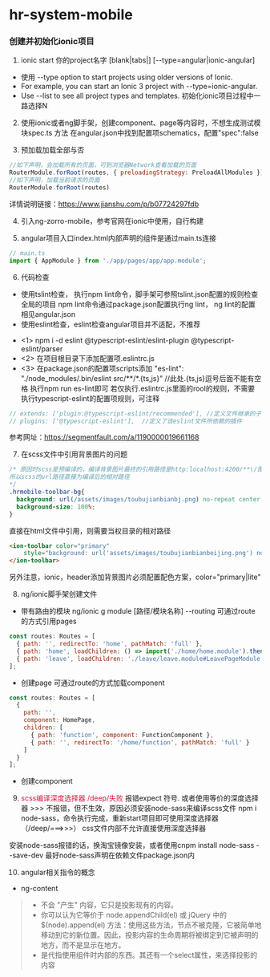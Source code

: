 # hr-system-mobile

### 创建并初始化ionic项目
1. ionic start 你的project名字 [blank|tabs|] [--type=angular|ionic-angular]
+ 使用 --type option to start projects using older versions of Ionic. 
+ For example, you can start an Ionic 3 project with --type=ionic-angular. 
+ Use --list to see all project types and templates.
初始化ionic项目过程中一路选择N

2. 使用ionic或者ng脚手架，创建component、page等内容时，不想生成测试模块spec.ts
方法 在angular.json中找到配置项schematics，配置"spec":false

3. 预加载加载全部与否
```javascript
//如下声明，会加载所有的页面，可到浏览器Network查看加载的页面
RouterModule.forRoot(routes, { preloadingStrategy: PreloadAllModules })
//如下声明，加载当前请求的页面
RouterModule.forRoot(routes)
```
详情说明链接：https://www.jianshu.com/p/b07724297fdb

4. 引入ng-zorro-mobile，参考官网在ionic中使用，自行构建

5. angular项目入口index.html内部声明的组件<app-root></app-root>是通过main.ts连接
```javascript
// main.ts
import { AppModule } from './app/pages/app/app.module';
```
6. 代码检查

* 使用tslint检查，
    执行npm lint命令，脚手架可参照tslint.json配置的规则检查全局的项目
npm lint命令通过package.json配置执行ng lint， ng lint的配置相见angular.json
* 使用eslint检查，eslint检查angular项目并不适配，不推荐
+ <1> npm i -d eslint @typescript-eslint/eslint-plugin @typescript-eslint/parser
+ <2> 在项目根目录下添加配置项.eslintrc.js
+ <3> 在package.json的配置项scripts添加
"es-lint": "./node_modules/.bin/eslint src/**/*.{ts,js}"  //此处.{ts,js}逗号后面不能有空格
执行npm run es-lint即可
若仅执行.eslintrc.js里面的rool的规则，不需要执行typescript-eslint的配置项规则，可注释
```javascript
// extends: ['plugin:@typescript-eslint/recommended'], //定义文件继承的子规范
// plugins: ['@typescript-eslint'],  //定义了该eslint文件所依赖的插件
```
参考网址：https://segmentfault.com/a/1190000019661168

7. 在scss文件中引用背景图片的问题
```css
/* 原因时scss是预编译的，编译背景图片最终的引用路径是http:localhost:4200/**\/图片名称.jpg
所以scss的url路径直接为编译后的相对路径
*/
.hrmobile-toolbar-bg{
  background: url(/assets/images/toubujianbianbj.png) no-repeat center;
  background-size: 100%;
}
```
直接在html文件中引用，则需要当权目录的相对路径
```html
<ion-toolbar color="primary"
    style="background: url('assets/images/toubujianbianbeijing.png') no-repeat center;background-size: 100%;">
</ion-toolbar>
```
另外注意，ionic，header添加背景图片必须配置配色方案，color="primary|lite"

8. ng/ionic脚手架创建文件
* 带有路由的模块
ng/ionic g module [路径/模块名称] --routing
可通过route的方式引用pages
```javascript
const routes: Routes = [
  { path: '', redirectTo: 'home', pathMatch: 'full' },
  { path: 'home', loadChildren: () => import('./home/home.module').then( m => m.HomePageModule)},
  { path: 'leave', loadChildren: './leave/leave.module#LeavePageModule' }
];
```
* 创建page
可通过route的方式加载component
```javascript
const routes: Routes = [
  {
    path: '',
    component: HomePage,
    children: [
      { path: 'function', component: FunctionComponent }, 
      { path: '', redirectTo: '/home/function', pathMatch: 'full' }
    ]
  }
];
```
* 创建component

9. <font color="#DC143C">scss编译深度选择器 /deep/失败</font>
报错expect 符号.
或者使用等价的深度选择器 >>> 不报错，但不生效，原因必须安装node-sass来编译scss文件
npm i node-sass，命令执行完成，重新start项目即可使用深度选择器（/deep/===>>>）
css文件内部不允许直接使用深度选择器

安装node-sass报错的话，换淘宝镜像安装，或者使用cnpm install node-sass --save-dev
最好node-sass声明在依赖文件package.json内

10.  angular相关指令的概念 
+ ng-content
> + <ng-content> 不会 "产生" 内容，它只是投影现有的内容。
> + 你可以认为它等价于 node.appendChild(el) 或 jQuery 中的 $(node).append(el) 方法：使用这些方法，节点不被克隆，它被简单地移动到它的新位置。因此，投影内容的生命周期将被绑定到它被声明的地方，而不是显示在地方。
> + <ng-content>是代指使用组件时内部的东西。其还有一个select属性，来选择投影的内容